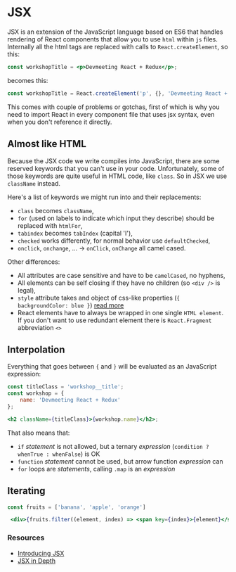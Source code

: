 # JSX

JSX is an extension of the JavaScript language based on ES6 that handles rendering of React components that allow
 you to use `html` within `js` files. Internally all the html tags are replaced with calls to `React.createElement`, so
  this:

```jsx
const workshopTitle = <p>Devmeeting React + Redux</p>;
```

becomes this:

```jsx
const workshopTitle = React.createElement('p', {}, 'Devmeeting React + Redux');
```

This comes with couple of problems or gotchas, first of which is why you need to import React in every component file
 that uses jsx syntax, even when you don't reference it directly.

## Almost like HTML

Because the JSX code we write compiles into JavaScript, there are some reserved keywords that you can't use in your code.
Unfortunately, some of those keywords are quite useful in HTML code, like `class`. So in JSX we use `className` instead.

Here's a list of keywords we might run into and their replacements:

-   `class` becomes `className`,
-   `for` (used on labels to indicate which input they describe) should be replaced with `htmlFor`,
-   `tabindex` becomes `tabIndex` (capital 'I'),
-   `checked` works differently, for normal behavior use `defaultChecked`,
-   `onclick`, `onchange`, ... -> `onClick`, `onChange` all camel cased.

Other differences:

-   All attributes are case sensitive and have to be `camelCased`, no hyphens,
-   All elements can be self closing if they have no children (so `<div />` is legal),
-   `style` attribute takes and object of css-like properties (`{ backgroundColor: blue }`) [read more](https://reactjs.org/docs/dom-elements.html#style)
-   React elements have to always be wrapped in one single `HTML element`. If you don't want to use redundant element
 there is `React.Fragment` abbreviation `<>`

## Interpolation

Everything that goes between `{` and `}` will be evaluated as an JavaScript expression:

```jsx
const titleClass = 'workshop__title';
const workshop = {
    name: 'Devmeeting React + Redux'
};

<h2 className={titleClass}>{workshop.name}</h2>;
```

That also means that:

-   `if` _statement_ is not allowed, but a ternary _expression_ (`condition ? whenTrue : whenFalse`) is OK
-   `function` _statement_ cannot be used, but arrow function _expression_ can
-   `for` loops are _statements_, calling `.map` is an _expression_

## Iterating

```jsx
const fruits = ['banana', 'apple', 'orange']

 <div>{fruits.filter((element, index) => <span key={index}>{element}</span>)}</div>
```

### Resources

-   [Introducing JSX](https://reactjs.org/docs/introducing-jsx.html)
-   [JSX in Depth](https://reactjs.org/docs/jsx-in-depth.html)
